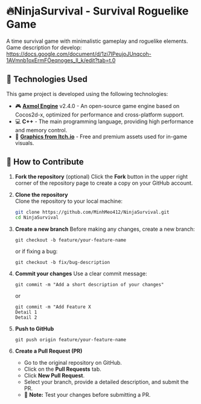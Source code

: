 # 🔥NinjaSurvival - Survival Roguelike Game
A time survival game with minimalistic gameplay and roguelike elements.  
Game description for develop:
https://docs.google.com/document/d/1zi7IPeujoJUnqcoh-1AVmnb1oxErmFOeqnoges_ll_k/edit?tab=t.0

## 🔧 Technologies Used

This game project is developed using the following technologies:

- 🎮 **[Axmol Engine](https://github.com/axmolengine/axmol/releases)** v2.4.0 - An open-source game engine based on Cocos2d-x, optimized for performance and cross-platform support.
- 💻 **C++** - The main programming language, providing high performance and memory control.
- 🎨 **[Graphics from Itch.io](https://itch.io/)** - Free and premium assets used for in-game visuals.


## 🚀 How to Contribute

1. **Fork the repository**  (optional)
   Click the **Fork** button in the upper right corner of the repository page to create a copy on your GitHub account.

2. **Clone the repository**  
   Clone the repository to your local machine:
   ```sh
   git clone https://github.com/MinhMeo412/NinjaSurvival.git
   cd NinjaSurvival
3. **Create a new branch**
   Before making any changes, create a new branch:
   ```
   git checkout -b feature/your-feature-name
   ```
   or if fixing a bug:
   ```
   git checkout -b fix/bug-description
4. **Commit your changes**
   Use a clear commit message:
   ```
   git commit -m "Add a short description of your changes"
   ```
   or
   ```
   git commit -m "Add Feature X
   Detail 1
   Detail 2
5. **Push to GitHub**
   ```
   git push origin feature/your-feature-name
6. **Create a Pull Request (PR)**  
   - Go to the original repository on GitHub.  
   - Click on the **Pull Requests** tab.  
   - Click **New Pull Request**.  
   - Select your branch, provide a detailed description, and submit the PR.  
   - 🚀 **Note:** Test your changes before submitting a PR.
